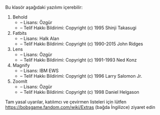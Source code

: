 Bu klasör aşağıdaki yazılımı içerebilir:

1. Behold
   - – Lisans: Özgür
   - – Telif Hakkı Bildirimi: Copyright (c) 1995 Shinji Takasugi
2. Fatbits
   - – Lisans: Halk Alan
   - – Telif Hakkı Bildirimi: Copyright (c) 1990-2015 John Ridges
3. Lens
   - – Lisans: Özgür
   - – Telif Hakkı Bildirimi: Copyright (c) 1991-1993 Ned Konz
4. Magnify
   - – Lisans: IBM EWS
   - – Telif Hakkı Bildirimi: Copyright (c) 1996 Larry Salomon Jr.
5. ZoomIt
   - – Lisans: Özgür
   - – Telif Hakkı Bildirimi: Copyright (c) 1998 Daniel Helgason

Tam yasal uyarılar, katılımcı ve çevirmen listeleri için lütfen https://bobsgame.fandom.com/wiki/Extras (bağda İngilizce) ziyaret edin
